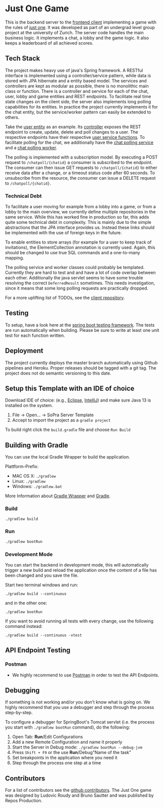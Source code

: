 # Just One Game

This is the backend server to the [frontend
client](https://github.com/SOPRA-2020/client-just-one) implementing a game with
the rules of [just one](https://justone-the-game.com/index.php?lang=en). It was
developed as part of an undergrad level group project at the university of
Zurich. The server code handles the main business logic. It implements a chat,
a lobby and the game logic. It also keeps a leaderboard of all achieved scores.

## Tech Stack

The project makes heavy use of java's Spring framework. A RESTful interface is
implemented using a controller/service pattern, while data is stored with JPA
hibernate and a entity based model. The services and controllers are kept as
modular as possible, there is no monolithic main class or function. There is a
controller and service for each of the chat, user, lobby and game entities and
REST endpoints. To facilitate real time state changes on the client side, the
server also implements long polling capabilities for its entities. In practice
the project currently implements it for the chat entity, but the service/worker
pattern can easily be extended to others.

Take the [user
entity](https://github.com/SOPRA-2020/server-just-one/blob/master/src/main/java/ch/uzh/ifi/seal/soprafs20/entity/User.java)
as an example. Its
[controller](https://github.com/SOPRA-2020/server-just-one/blob/master/src/main/java/ch/uzh/ifi/seal/soprafs20/controller/UserController.java)
exposes the REST endpoint to create, update, delete and poll changes to a user.
The respective endpoints have their respective [user service
functions](https://github.com/SOPRA-2020/server-just-one/blob/master/src/main/java/ch/uzh/ifi/seal/soprafs20/service/UserService.java).
To facilitate polling for the chat, we additionally have the [chat polling
service](https://github.com/SOPRA-2020/server-just-one/blob/master/src/main/java/ch/uzh/ifi/seal/soprafs20/service/ChatPollService.java)
and a [chat polling
worker](https://github.com/SOPRA-2020/server-just-one/blob/master/src/main/java/ch/uzh/ifi/seal/soprafs20/worker/ChatPollWorker.java).

The polling is implemented with a subscription model. By executing a POST
request to `/chatpoll/{chatid}` a consumer is subscribed to the endpoint. The
consumer can then issue GET requests to `/chatpoll/{chatid}` to either receive
data after a change, or a timeout status code after 60 seconds. To unsubscribe
from the resource, the consumer can issue a DELETE request to
`/chatpoll/{chatid}`.

### Technical Debt

To facilitate a user moving for example from a lobby into a game, or from a
lobby to the main overview, we currently define multiple repositories in the
same service. While this has worked fine in production so far, this adds quite
some technical debt in complexity. This is mainly due to the simple
abstractions that the JPA interface provides us. Instead these links should be
implemented with the use of foreign keys in the future.

To enable entities to store arrays (for example for a user to keep track of
invitations), the ElementCollection annotation is currently used. Again, this
should be changed to use true SQL commands and a one-to-many mapping.

The polling service and worker classes could probably be templated. Currently
they are hard to test and and have a lot of code overlap between each other.
Additionally the java servlet seems to have some trouble resolving the
correct `DeferredResult` sometimes. This needs investigation, since it means
that some long polling requests are practically dropped.

For a more uplifting list of TODOs, see the [client
repository](https://github.com/SOPRA-2020/client-just-one).

## Testing

To setup, have a look here at the [spring boot testing
framework](https://www.baeldung.com/spring-boot-testing). The tests are run
automatically when building. Please be sure to write at least one unit test for
each function written.

##  Deployment

The project currently deploys the master branch automatically using Github
pipelines and Heroku. Proper releases should be tagged with a git tag. The project
does not do semantic versioning to this date.

## Setup this Template with an IDE of choice

Download IDE of choice: (e.g., [Eclipse](http://www.eclipse.org/downloads/), [IntelliJ](https://www.jetbrains.com/idea/download/)) and make sure Java 13 is installed on the system.

1. File -> Open... -> SoPra Server Template
2. Accept to import the project as a `gradle project`

To build right click the `build.gradle` file and choose `Run Build`

## Building with Gradle

You can use the local Gradle Wrapper to build the application.

Plattform-Prefix:

-   MAC OS X: `./gradlew`
-   Linux: `./gradlew`
-   Windows: `./gradlew.bat`

More Information about [Gradle Wrapper](https://docs.gradle.org/current/userguide/gradle_wrapper.html) and [Gradle](https://gradle.org/docs/).

### Build

```bash
./gradlew build
```

### Run

```bash
./gradlew bootRun
```

### Development Mode

You can start the backend in development mode, this will automatically trigger a new build and reload the application
once the content of a file has been changed and you save the file.

Start two terminal windows and run:

`./gradlew build --continuous`

and in the other one:

`./gradlew bootRun`

If you want to avoid running all tests with every change, use the following command instead:

`./gradlew build --continuous -xtest`

## API Endpoint Testing

### Postman

-   We highly recommend to use [Postman](https://www.getpostman.com) in order to test the API Endpoints.

## Debugging

If something is not working and/or you don't know what is going on. We highly recommend that you use a debugger and step
through the process step-by-step.

To configure a debugger for SpringBoot's Tomcat servlet (i.e. the process you start with `./gradlew bootRun` command),
do the following:

1. Open Tab: **Run**/Edit Configurations
2. Add a new Remote Configuration and name it properly
3. Start the Server in Debug mode: `./gradlew bootRun --debug-jvm`
4. Press `Shift + F9` or the use **Run**/Debug"Name of the task"
5. Set breakpoints in the application where you need it
6. Step through the process one step at a time

## Contributors

For a list of contributors see the [github
contributors](https://github.com/SOPRA-2020/server-just-one/graphs/contributors).
The Just One game was designed by Ludovic Roudy and Bruno Sautter and was
published by Repos Production.
